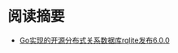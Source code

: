 # 阅读摘要

* [Go实现的开源分布式关系数据库rqlite发布6.0.0](https://www.philipotoole.com/rqlite-6-0-0-building-for-the-future/)

